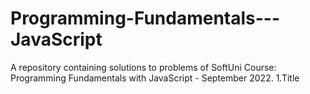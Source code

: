 # Programming-Fundamentals---JavaScript
A repository containing solutions to problems of SoftUni Course: Programming Fundamentals with JavaScript - September 2022.
1.Title